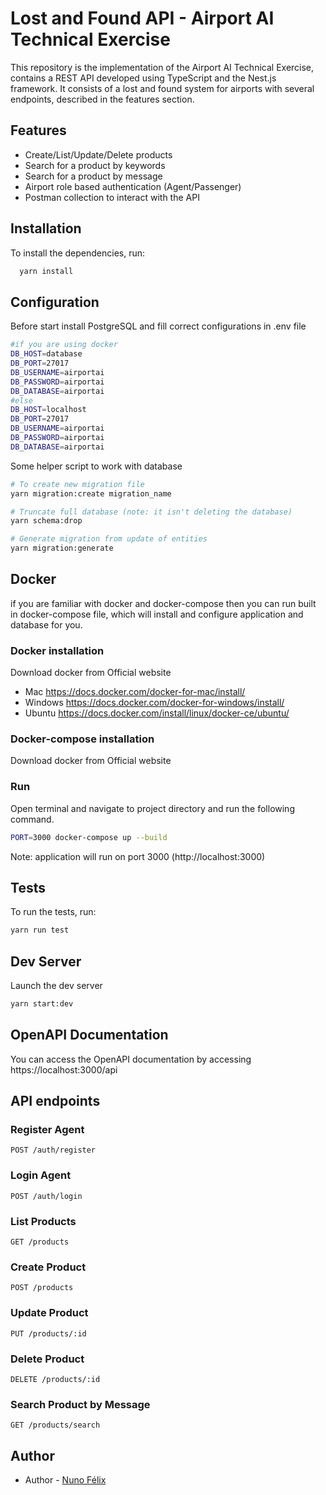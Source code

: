 # Lost and Found API - Airport AI Technical Exercise

This repository is the implementation of the Airport AI Technical Exercise, contains a REST API developed using TypeScript and the Nest.js framework. It consists of a lost and found system for airports with several endpoints, described in the features section.

## Features
- Create/List/Update/Delete products
- Search for a product by keywords
- Search for a product by message
- Airport role based authentication (Agent/Passenger)
- Postman collection to interact with the API

## Installation

To install the dependencies, run:

```bash
  yarn install
```

## Configuration

Before start install PostgreSQL and fill correct configurations in .env file
```bash
#if you are using docker
DB_HOST=database
DB_PORT=27017
DB_USERNAME=airportai
DB_PASSWORD=airportai
DB_DATABASE=airportai
#else 
DB_HOST=localhost
DB_PORT=27017
DB_USERNAME=airportai
DB_PASSWORD=airportai
DB_DATABASE=airportai
```

Some helper script to work with database
```bash
# To create new migration file
yarn migration:create migration_name

# Truncate full database (note: it isn't deleting the database)
yarn schema:drop

# Generate migration from update of entities
yarn migration:generate 
```

## Docker
if you are familiar with docker and docker-compose then you can run built in docker-compose file, which will install and configure application and database for you.

### Docker installation
Download docker from Official website

- Mac https://docs.docker.com/docker-for-mac/install/
- Windows https://docs.docker.com/docker-for-windows/install/
- Ubuntu https://docs.docker.com/install/linux/docker-ce/ubuntu/

### Docker-compose installation
Download docker from Official website

### Run
Open terminal and navigate to project directory and run the following command.

```bash
PORT=3000 docker-compose up --build
```
Note: application will run on port 3000 (http://localhost:3000)

## Tests
To run the tests, run:
```bash
yarn run test
```

## Dev Server
Launch the dev server
```bash
yarn start:dev
```

## OpenAPI Documentation
You can access the OpenAPI documentation by accessing https://localhost:3000/api

## API endpoints

### Register Agent
`POST /auth/register`

### Login Agent
`POST /auth/login`

### List Products
`GET /products`

### Create Product
`POST /products`

### Update Product
`PUT /products/:id`

### Delete Product
`DELETE /products/:id`

### Search Product by Message
`GET /products/search`

## Author
- Author - [Nuno Félix](https://github.com/nunomfelix)